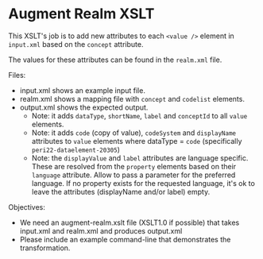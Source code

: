 # Augment Realm XSLT

This XSLT's job is to add new attributes to each `<value />`  element in `input.xml` based on the `concept` attribute.

The values for these attributes can be found in the `realm.xml` file.

Files:

* input.xml shows an example input file.
* realm.xml shows a mapping file with `concept` and `codelist` elements.
* output.xml shows the expected output.
  * Note: it adds `dataType`, `shortName`, `label` and `conceptId` to all `value` elements.
  * Note: it adds `code` (copy of value), `codeSystem` and `displayName` attributes to `value` elements where dataType = `code` (specifically `peri22-dataelement-20305`)
  * Note: the `displayValue` and `label` attributes are language specific. These are resolved from the `property` elements based on their `language` attribute. Allow to pass a parameter for the preferred language. If no property exists for the requested language, it's ok to leave the attributes (displayName and/or label) empty.

Objectives:

* We need an augment-realm.xslt file (XSLT1.0 if possible) that takes input.xml and realm.xml and produces output.xml
* Please include an example command-line that demonstrates the transformation.
